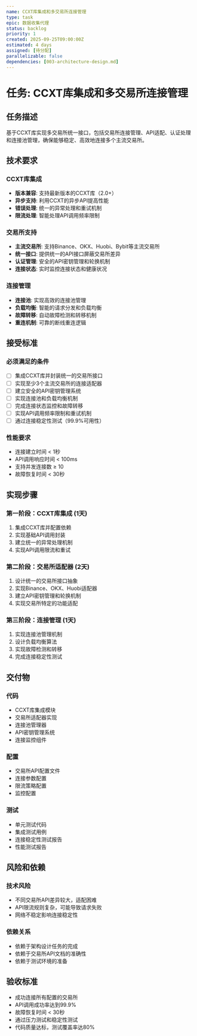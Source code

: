 ```yaml
---
name: CCXT库集成和多交易所连接管理
type: task
epic: 数据收集代理
status: backlog
priority: 1
created: 2025-09-25T09:00:00Z
estimated: 4 days
assigned: [待分配]
parallelizable: false
dependencies: [003-architecture-design.md]
---
```


# 任务: CCXT库集成和多交易所连接管理

## 任务描述
基于CCXT库实现多交易所统一接口，包括交易所连接管理、API适配、认证处理和连接池管理，确保能够稳定、高效地连接多个主流交易所。

## 技术要求

### CCXT库集成
- **版本兼容**: 支持最新版本的CCXT库（2.0+）
- **异步支持**: 利用CCXT的异步API提高性能
- **错误处理**: 统一的异常处理和重试机制
- **限流处理**: 智能处理API调用频率限制

### 交易所支持
- **主流交易所**: 支持Binance、OKX、Huobi、Bybit等主流交易所
- **统一接口**: 提供统一的API接口屏蔽交易所差异
- **认证管理**: 安全的API密钥管理和轮换机制
- **连接状态**: 实时监控连接状态和健康状况

### 连接管理
- **连接池**: 实现高效的连接池管理
- **负载均衡**: 智能的请求分发和负载均衡
- **故障转移**: 自动故障检测和转移机制
- **重连机制**: 可靠的断线重连逻辑

## 接受标准

### 必须满足的条件
- [ ] 集成CCXT库并封装统一的交易所接口
- [ ] 实现至少3个主流交易所的连接适配器
- [ ] 建立安全的API密钥管理系统
- [ ] 实现连接池和负载均衡机制
- [ ] 完成连接状态监控和故障转移
- [ ] 实现API调用频率限制和重试机制
- [ ] 通过连接稳定性测试（99.9%可用性）

### 性能要求
- 连接建立时间 < 1秒
- API调用响应时间 < 100ms
- 支持并发连接数 ≥ 10
- 故障恢复时间 < 30秒

## 实现步骤

### 第一阶段：CCXT库集成 (1天)
1. 集成CCXT库并配置依赖
2. 实现基础API调用封装
3. 建立统一的异常处理机制
4. 实现API调用限流和重试

### 第二阶段：交易所适配器 (2天)
1. 设计统一的交易所接口抽象
2. 实现Binance、OKX、Huobi适配器
3. 建立API密钥管理和轮换机制
4. 实现交易所特定的功能适配

### 第三阶段：连接管理 (1天)
1. 实现连接池管理机制
2. 设计负载均衡算法
3. 实现故障检测和转移
4. 完成连接稳定性测试

## 交付物

### 代码
- CCXT库集成模块
- 交易所适配器实现
- 连接池管理器
- API密钥管理系统
- 连接监控组件

### 配置
- 交易所API配置文件
- 连接参数配置
- 限流策略配置
- 监控配置

### 测试
- 单元测试代码
- 集成测试用例
- 连接稳定性测试报告
- 性能测试报告

## 风险和依赖

### 技术风险
- 不同交易所API差异较大，适配困难
- API限流规则复杂，可能导致请求失败
- 网络不稳定影响连接稳定性

### 依赖关系
- 依赖于架构设计任务的完成
- 依赖于交易所API文档的准确性
- 依赖于测试环境的准备

## 验收标准
- 成功连接所有配置的交易所
- API调用成功率达到99.9%
- 故障恢复时间 < 30秒
- 通过压力测试和稳定性测试
- 代码质量达标，测试覆盖率达80%